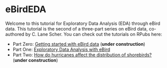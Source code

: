 # eBirdEDA

Welcome to this tutorial for Exploratory Data Analysis (EDA) through eBird data. This tutorial is the second of a three-part series on eBird data, co-authored by C. Lane Scher. You can check out the tutorials on RPubs here:

- Part Zero: [Getting started with eBird data](https://rpubs.com/c-lane-scher/) (**under construction**)
- Part One: [Exploratory Data Analysis with eBird](https://rpubs.com/margaret-swift/eda-with-ebird)
- Part Two: [How do hurricanes affect the distribution of shorebirds?](https://rpubs.com/c-lane-scher/) (**under construction**)
